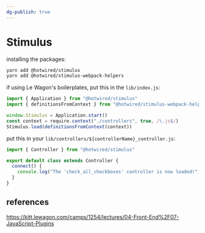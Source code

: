 ```yaml
---
dg-publish: true
---
```

# Stimulus

installing the packages:
```bash
yarn add @hotwired/stimulus
yarn add @hotwired/stimulus-webpack-helpers
```

if using Le Wagon's boilerplates, put this in the `lib/index.js`:
```js
import { Application } from "@hotwired/stimulus"
import { definitionsFromContext } from "@hotwired/stimulus-webpack-helpers"

window.Stimulus = Application.start()
const context = require.context("./controllers", true, /\.js$/)
Stimulus.load(definitionsFromContext(context))
```

put this in your `lib/controllers/${controllerName}_controller.js`:
```js
import { Controller } from "@hotwired/stimulus"

export default class extends Controller {
  connect() {
    console.log("The 'check_all_checkboxes' controller is now loaded!")
  }
}
```






## references

<https://kitt.lewagon.com/camps/1254/lectures/04-Front-End%2F07-JavaScript-Plugins>

